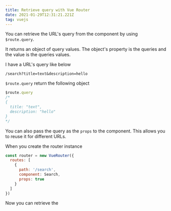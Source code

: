 ```yaml
---
title: Retrieve query with Vue Router
date: 2021-01-29T12:31:21.221Z
tag: vuejs
---
```

You can retrieve the URL's query from the component by using `$route.query`. 

It returns an object of query values. The object's property is the queries and the value is the queries values.

I have a URL's query like below

```
/search?title=text&description=hello
```

`$route.query` return the following object

```javascript
$route.query
/*
{
  title: "text",
  description: "hello"
}
*/
```

You can also pass the query as the `props` to the component. This allows you to reuse it for different URLs.

When you create the router instance

```javascript
const router = new VueRouter({
  routes: [
    {
      path: '/search',
      component: Search,
      props: true
    }
  ]
})
```

Now you can retrieve the